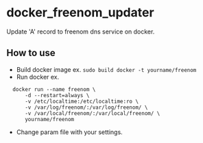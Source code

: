 # docker_freenom_updater
Update 'A' record to freenom dns service on docker.

## How to use

- Build docker image ex. ```sudo build docker -t yourname/freenom```
- Run docker ex.
```
  docker run --name freenom \
      -d --restart=always \
      -v /etc/localtime:/etc/localtime:ro \
      -v /var/log/freenom/:/var/log/freenom/ \
      -v /var/local/freenom/:/var/local/freenom/ \
      yourname/freenom
```
- Change param file with your settings.
